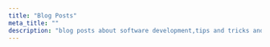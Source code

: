 ```yaml
---
title: "Blog Posts"
meta_title: ""
description: "blog posts about software development,tips and tricks and more"
---
```

